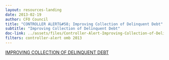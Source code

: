 ```yaml
---
layout: resources-landing
date: 2013-02-19
author: CFO Council
title: "CONTROLLER ALERT&#58; Improving Collection of Delinquent Debt"
subtitle: "Improving Collection of Delinquent Debt"
doc-link: ../assets/files/Controller-Alert-Improving-Collection-of-Delinquent-Debt-1.4.13.pdf
filters: controller-alert omb 2013
---
```


[IMPROVING COLLECTION OF DELINQUENT DEBT]({{site.baseurl}}/assets/files/Controller-Alert-Improving-Collection-of-Delinquent-Debt-1.4.13.pdf)
